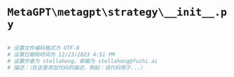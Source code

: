 # `MetaGPT\metagpt\strategy\__init__.py`

```py

# 设置文件编码格式为 UTF-8
# 设置日期和时间为 12/23/2023 4:51 PM
# 设置作者为 stellahong，邮箱为 stellahong@fuzhi.ai
# 描述：（在这里添加代码的描述，例如：该代码用于...）

```